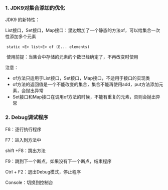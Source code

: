 ### 1. JDK9对集合添加的优化

JDK9 的新特性：

​	List接口，Set接口，Map接口：里边增加了一个静态的方法of，可以给集合一次性添加多个元素

​	`static <E> list<E> of (E... elements)`

​	使用前提：当集合中存储的元素的个数已经确定了，不再改变时使用

注意：

- of方法只适用于List接口，Set接口，Map接口，不适用于接口的实现类
- of方法的返回值是一个不能改变的集合，集合不能再使用add，put方法添加元素，会抛出异常
- Set接口和Map接口在调用of方法的时候，不能有重复的元素，否则会抛出异常

### 2. Debug调试程序

F8：逐行执行程序

F7：进入到方法中

shift +F8：跳出方法

F9：跳到下一个断点，如果没有下一个断点，结束程序

Ctrl + F2：退出Debug模式，停止程序

Console：切换到控制台